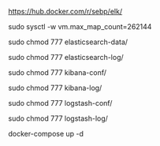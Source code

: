 https://hub.docker.com/r/sebp/elk/


sudo sysctl -w vm.max_map_count=262144


sudo chmod 777 elasticsearch-data/

sudo chmod 777 elasticsearch-log/

sudo chmod 777 kibana-conf/

sudo chmod 777 kibana-log/

sudo chmod 777 logstash-conf/

sudo chmod 777 logstash-log/


docker-compose up -d
